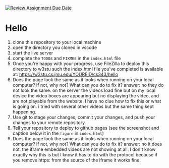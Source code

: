 [![Review Assignment Due Date](https://classroom.github.com/assets/deadline-readme-button-22041afd0340ce965d47ae6ef1cefeee28c7c493a6346c4f15d667ab976d596c.svg)](https://classroom.github.com/a/IMc9vPTX)
# Hello

1. clone this repository to your local machine
1. open the directory you cloned in vscode
1. start the live server
1. complete the `TODO`s and `FIXME`s in the `index.html` file
1. Once you're happy with your progress, use FileZilla to deploy this directory to w3stu such the index.html file you've completed is available at: https://w3stu.cs.jmu.edu/YOUREID/cs343/hello
1. Does the page look the same as it looks when running on your local computer? If not, why not? What can you do to fix it? answer: no they do not look the same. on the server the videos load fine but on my local device the video boxes are appearing but no displaying the video, and are not playable from the website. I have no clue how to fix this or what is going on. i tried with several other videos but the same thing kept happening.
1. Use git to stage your changes, commit your changes, and push your changes to your remote repository.
1. Tell your repository to deploy to github pages (see the screenshot and caption below it in the `figure` in `index.html`)
1. Does the page look the same as it looks when running on your local computer? If not, why not? What can you do to fix it? answer: no it does not. the iframe embedded videos are not showing at all. I don't know exactly why this is but I know it has to do with the protocol because if you remove https: from the source of the iframe it works fine.